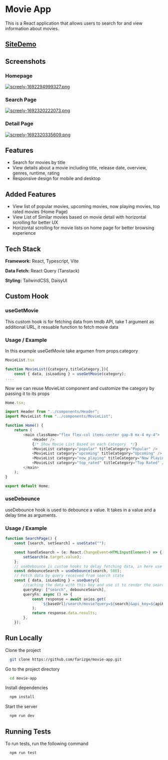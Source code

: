 # Movie App

This is a React application that allows users to search for and view information about movies.

## [SiteDemo](https://movix-farizge.netlify.app)

## Screenshots

### Homepage

[![screely-1692294999327.png](https://i.postimg.cc/ydZMdS9D/screely-1692294999327.png)](https://postimg.cc/hzKyZv2n)

### Search Page

[![screely-1692320222073.png](https://i.postimg.cc/L5qnhDDz/screely-1692320222073.png)](https://postimg.cc/8fS10hq5)

### Detail Page

[![screely-1692320335609.png](https://i.postimg.cc/QCRV77Yv/screely-1692320335609.png)](https://postimg.cc/V0WYQJ8F)

## Features

-   Search for movies by title
-   View details about a movie including title, release date, overview, genres, runtime, rating
-   Responsive design for mobile and desktop

## Added Features

-   View list of popular movies, upcoming movies, now playing movies, top rated movies (Home Page)
-   View List of Similar movies based on movie detail with horizontal scrolling for better UX
-   Horizontal scrolling for movie lists on home page for better browsing experience

## Tech Stack

**Framework:** React, Typescript, Vite

**Data Fetch:** React Query (Tanstack)

**Styling:** TailwindCSS, DaisyUI

## Custom Hook

### useGetMovie

This custom hook is for fetching data from tmdb API,
take 1 argument as additional URL, it resuable function to fetch movie data

### Usage / Example

In this example useGetMovie take argumen from props.category

```typescript
MovieList.tsx

function MovieList({category,titleCategory,}){
    const { data, isLoading } = useGetMovie(category);
....
```

Now we can reuse MovieList component and customize the category by passing it to its props

```typescript
Home.tsx;

import Header from "../components/Header";
import MovieList from "../components/MovieList";

function Home() {
    return (
        <main className="flex flex-col items-center gap-8 mx-4 my-4">
            <Header />
            {/* Show Movie List Based on each Category  */}
            <MovieList category="popular" titleCategory="Popular" />
            <MovieList category="upcoming" titleCategory="Upcoming" />
            <MovieList category="now_playing" titleCategory="Now Playing" />
            <MovieList category="top_rated" titleCategory="Top Rated" />
        </main>
    );
}

export default Home;
```

### useDebounce

useDebounce hook is used to debounce a value. It takes in a value and a delay time as arguments.

### Usage / Example

```typescript
function SearchPage() {
    const [search, setSearch] = useState("");

    const handleSearch = (e: React.ChangeEvent<HTMLInputElement>) => {
        setSearch(e.target.value);
    };
    // useDebounce is custom hooks to delay fetching data, in here use search from state as value
    const debounceSearch = useDebounce(search, 500);
    // Fetch data by query received from search state
    const { data, isLoading } = useQuery({
        //caching the data with this key and use it to render the search result
        queryKey: ["search", debounceSearch],
        queryFn: async () => {
            const response = await axios.get(
                `${baseUrl}/search/movie?query=${search}&api_key=${apiKey}`
            );
            return response.data.results;
        },
    });

```

## Run Locally

Clone the project

```bash
  git clone https://github.com/farizge/movie-app.git
```

Go to the project directory

```bash
  cd movie-app
```

Install dependencies

```bash
  npm install
```

Start the server

```bash
  npm run dev
```

## Running Tests

To run tests, run the following command

```bash
  npm run test
```
